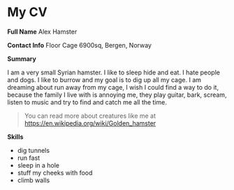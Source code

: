 # My CV

**Full Name** Alex Hamster

**Contact Info** Floor Cage 6900sq, Bergen, Norway

**Summary**

I am a very small Syrian hamster. I like to sleep hide and eat. I hate people and dogs. I like to burrow and my goal is to dig up all my cage.
I am dreaming about run away from my cage, I wish I could find a way to do it, because the family I live with is annoying me, they play guitar, bark, scream, listen to music and try to find and catch me all the time.

> You can read more about creatures like me at https://en.wikipedia.org/wiki/Golden_hamster

**Skills**

- dig tunnels
- run fast
- sleep in a hole
- stuff my cheeks with food
- climb walls
